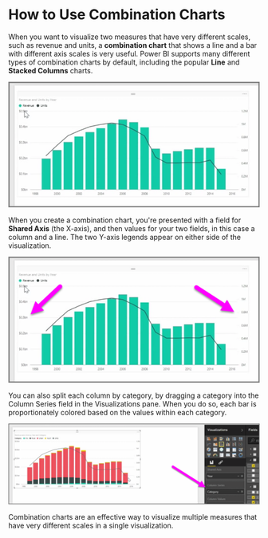 <properties
   pageTitle="Combination Charts"
   description="Create your first combination chart"
   services="powerbi"
   documentationCenter=""
   authors="davidiseminger"
   manager="mblythe"
   backup=""
   editor=""
   tags=""
   qualityFocus="no"
   qualityDate=""
   featuredVideoId="lnv66cTZ5ho"
   featuredVideoThumb=""
   courseDuration="5m"/>

<tags
   ms.service="powerbi"
   ms.devlang="NA"
   ms.topic="get-started-article"
   ms.tgt_pltfrm="NA"
   ms.workload="powerbi"
   ms.date="03/01/2017"
   ms.author="davidi"/>

# How to Use Combination Charts

When you want to visualize two measures that have very different scales, such as revenue and units, a **combination chart** that shows a line and a bar with different axis scales is very useful. Power BI supports many different types of combination charts by default, including the popular **Line** and **Stacked Columns** charts.

![](media/powerbi-learning-3-3-create-combination-charts/3-3_1.png)

When you create a combination chart, you're presented with a field for **Shared Axis** (the X-axis), and then values for your two fields, in this case a column and a line. The two Y-axis legends appear on either side of the visualization.

![](media/powerbi-learning-3-3-create-combination-charts/3-3_2.png)

You can also split each column by category, by dragging a category into the Column Series field in the Visualizations pane. When you do so, each bar is proportionately colored based on the values within each category.

![](media/powerbi-learning-3-3-create-combination-charts/3-3_3.png)

Combination charts are an effective way to visualize multiple measures that have very different scales in a single visualization.
